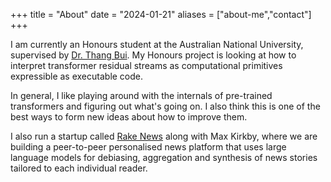 +++
title = "About"
date = "2024-01-21"
aliases = ["about-me","contact"]
+++

I am currently an Honours student at the Australian National University, supervised by [Dr. Thang Bui](https://thangbui.github.io/). My Honours project is looking at how to interpret transformer residual streams as computational primitives expressible as executable code.

In general, I like playing around with the internals of pre-trained transformers and figuring out what's going on. I also think this is one of the best ways to form new ideas about how to improve them.

I also run a startup called [Rake News](https://rake.news/) along with Max Kirkby, where we are building a peer-to-peer personalised news platform that uses large language models for debiasing, aggregation and synthesis of news stories tailored to each individual reader.
